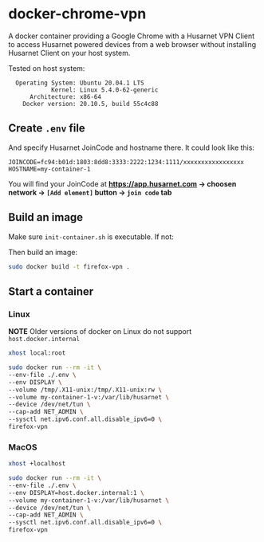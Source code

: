 # docker-chrome-vpn
A docker container providing a Google Chrome with a Husarnet VPN Client to access Husarnet powered devices from a web browser without installing Husarnet Client on your host system.

Tested on host system:
```
  Operating System: Ubuntu 20.04.1 LTS
            Kernel: Linux 5.4.0-62-generic
      Architecture: x86-64
    Docker version: 20.10.5, build 55c4c88
```

## Create `.env` file

And specify Husarnet JoinCode and hostname there. It could look like this:

```
JOINCODE=fc94:b01d:1803:8dd8:3333:2222:1234:1111/xxxxxxxxxxxxxxxxx
HOSTNAME=my-container-1
```
You will find your JoinCode at **https://app.husarnet.com -> choosen network -> `[Add element]` button ->  `join code` tab**

## Build an image

Make sure `init-container.sh` is executable. If not:

Then build an image:
```bash
sudo docker build -t firefox-vpn .
```




## Start a container

### Linux

**NOTE**
Older versions of docker on Linux do not support `host.docker.internal`

```bash
xhost local:root
```

<!-- sudo docker run --rm -it --net=host -e DISPLAY -v /tmp/.X11-unix firefox -->
<!-- minimal: sudo docker run --rm -it --net=host --env DISPLAY firefox -->

```bash
sudo docker run --rm -it \
--env-file ./.env \
--env DISPLAY \
--volume /tmp/.X11-unix:/tmp/.X11-unix:rw \
--volume my-container-1-v:/var/lib/husarnet \
--device /dev/net/tun \
--cap-add NET_ADMIN \
--sysctl net.ipv6.conf.all.disable_ipv6=0 \
firefox-vpn
```


### MacOS

```bash
xhost +localhost
```


```bash
sudo docker run --rm -it \
--env-file ./.env \
--env DISPLAY=host.docker.internal:1 \
--volume my-container-1-v:/var/lib/husarnet \
--device /dev/net/tun \
--cap-add NET_ADMIN \
--sysctl net.ipv6.conf.all.disable_ipv6=0 \
firefox-vpn
```
